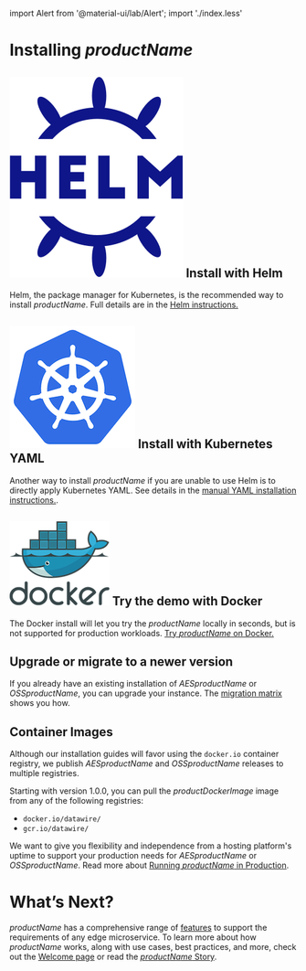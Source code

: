 import Alert from '@material-ui/lab/Alert';
import './index.less'

# Installing $productName$


## <img class="os-logo" src="../../images/helm-navy.png"/> Install with Helm
Helm, the package manager for Kubernetes, is the recommended way to install
$productName$. Full details are in the [Helm instructions.](helm/)

## <img class="os-logo" src="../../images/kubernetes.png"/> Install with Kubernetes YAML
Another way to install $productName$ if you are unable to use Helm is to
directly apply Kubernetes YAML. See details in the
[manual YAML installation instructions.](yaml-install).

## <img class="os-logo" src="../../images/docker.png"/> Try the demo with Docker
The Docker install will let you try the $productName$ locally in seconds,
but is not supported for production workloads. [Try $productName$ on Docker.](docker/)

## Upgrade or migrate to a newer version
If you already have an existing installation of $AESproductName$ or
$OSSproductName$, you can upgrade your instance. The [migration matrix](migration-matrix/)
shows you how.

## Container Images
Although our installation guides will favor using the `docker.io` container registry,
we publish $AESproductName$ and $OSSproductName$ releases to multiple registries.

Starting with version 1.0.0, you can pull the $productDockerImage$ image from any of the following registries:
- `docker.io/datawire/`
- `gcr.io/datawire/`

We want to give you flexibility and independence from a hosting platform's uptime to support
your production needs for $AESproductName$ or $OSSproductName$. Read more about
[Running $productName$ in Production](../running).

# What’s Next?
$productName$ has a comprehensive range of [features](/features/) to
support the requirements of any edge microservice. To learn more about how $productName$ works, along with use cases, best practices, and more,
check out the [Welcome page](../../tutorials/getting-started/) or read the [$productName$
Story](../../about/why-ambassador).
